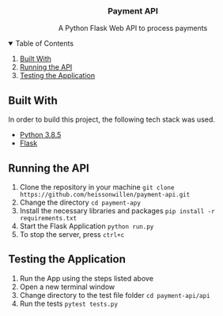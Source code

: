   <h3 align="center">Payment API</h3>

  <p align="center">
    A Python Flask Web API to process payments
    <br />
</p>

<details open="open">
  <summary>Table of Contents</summary>
  <ol>
    <li><a href="#built">Built With</a></li>
    <li><a href="#running">Running the API</a></li>
    <li><a href="#testing">Testing the Application</a></li>
  </ol>
</details>

## Built With

In order to build this project, the following tech stack was used.

- [Python 3.8.5](https://www.python.org/)
- [Flask](https://flask.palletsprojects.com/en/1.1.x/)

## Running the API

1. Clone the repository in your machine
   `git clone https://github.com/heissonwillen/payment-api.git`
2. Change the directory
   `cd payment-apy`
3. Install the necessary libraries and packages
   `pip install -r requirements.txt`
4. Start the Flask Application
   `python run.py`
5. To stop the server, press `ctrl+c`

## Testing the Application

1. Run the App using the steps listed above
2. Open a new terminal window
3. Change directory to the test file folder
   `cd payment-api/api`
4. Run the tests
   `pytest tests.py`
